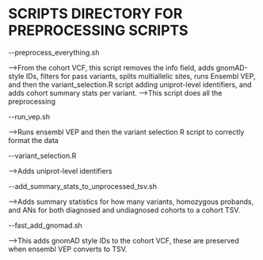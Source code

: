 # SCRIPTS DIRECTORY FOR PREPROCESSING SCRIPTS

--preprocess_everything.sh

  -->From the cohort VCF, this script removes the info field, adds gnomAD-style IDs, filters for pass variants, splits multiallelic sites, runs Ensembl VEP, and then the variant_selection.R script adding uniprot-level identifiers, and adds cohort summary stats per variant. 
  -->This script does all the preprocessing 

--run_vep.sh

  -->Runs ensembl VEP and then the variant selection R script to correctly format the data


--variant_selection.R

  -->Adds uniprot-level identifiers


--add_summary_stats_to_unprocessed_tsv.sh

  -->Adds summary statistics for how many variants, homozygous probands, and ANs for both diagnosed and undiagnosed cohorts to a cohort TSV.


--fast_add_gnomad.sh

  -->This adds gnomAD style IDs to the cohort VCF, these are preserved when ensembl VEP converts to TSV. 


